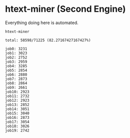 # htext-miner (Second Engine)

Everything doing here is automated.

```
htext-miner

total: 58598/71225 (82.27167427167427%)

job0: 3231
job1: 3023
job2: 2752
job3: 2959
job4: 3285
job5: 2854
job6: 2880
job7: 2873
job8: 2864
job9: 2661
job10: 2923
job11: 2732
job12: 2923
job13: 2852
job14: 3051
job15: 3040
job16: 2873
job17: 3054
job18: 3026
job19: 2742
```